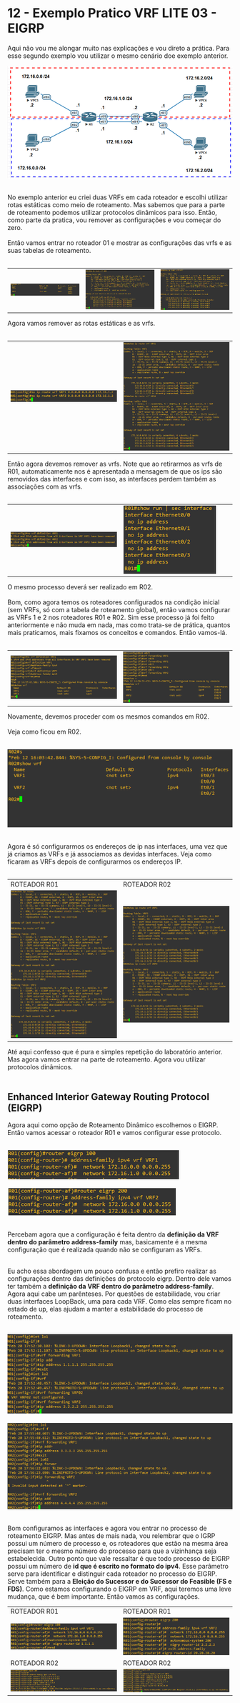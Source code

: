# 12 - Exemplo Pratico VRF LITE 03 - EIGRP

Aqui não vou me alongar muito nas explicações e vou direto a prática. Para esse segundo exemplo vou utilizar o mesmo cenário doe exemplo anterior.

![CENÁRIO](Imagens/01.png) <br></br>

No exemplo anterior eu criei duas VRFs em cada roteador e escolhi utilizar rotas estáticas como meio de roteamento. Mas sabemos que para a parte de roteamento podemos utilizar protocolos dinâmicos para isso. Então, como parte da pratica, vou remover as configurações e vou começar do zero. <br></br>
Então vamos entrar no roteador 01 e mostrar as configurações das vrfs e as suas tabelas de roteamento. <br></br> 

<table>
       <tr>
           <td width="33%"><img src="Imagens/R01/01.png"></img></td>
           <td width="33%"><img src="Imagens/R01/02.png"></img></td>
           <td width="33%"><img src="Imagens/R01/03.png"></img></td>
       </tr>
</table>

Agora vamos remover as rotas estáticas e as vrfs.<br></br>

<table>
       <tr>
           <td width="50%"><img src="Imagens/R01/04.png"></img></td>
           <td width="50%"><img src="Imagens/R01/05.png"></img></td>
       </tr>
</table>

Então agora devemos remover as vrfs. Note que ao retirarmos as vrfs de R01, automaticamente nos é apresentada a mensagem de que os ips são removidos das interfaces e com isso, as interfaces perdem também as associações com as vrfs.<br></br>

<table>
       <tr>
           <td width="50%"><img src="Imagens/R01/06.png"></img></td>
           <td width="50%"><img src="Imagens/R01/07.png"></img></td>
       </tr>
</table>

O mesmo processo deverá ser realizado em R02.<br></br>
Bom, como agora temos os roteadores configurados na condição inicial (sem VRFs, só com a tabela de roteamento global), então vamos configurar as VRFs 1 e 2 nos roteadores R01 e R02. Sim esse processo já foi feito anteriormente e não muda em nada, mas como trata-se de prática, quantos mais praticamos, mais fixamos os conceitos e comandos. Então vamos-lá. <br><br>

<table>
       <tr>
           <td width="50%"><img src="Imagens/R01/08.png"></img></td>
           <td width="50%"><img src="Imagens/R01/09.png"></img></td>
       </tr>
</table>

Novamente, devemos proceder com os mesmos comandos em R02.<br></br>
Veja como ficou em R02.<br></br>

![R02](Imagens/R02/01.png) <br></br>

Agora é só configurarmos os endereços de ip nas interfaces, uma vez que já criamos as VRFs e já associamos as devidas interfaces. Veja como ficaram as VRFs depois de configurarmos os endereços IP. <br></br>

<table>
       <tr>
           <td width="50%">ROTEADOR R01</td>
           <td width="50%">ROTEADOR R02</td>
       </tr>
       <tr>
           <td width="50%"><img src="Imagens/R01/10.png"></img></td>
           <td width="50%"><img src="Imagens/R02/02.png"></img></td>
       </tr>
</table>

Até aqui confesso que é pura e simples repetição do laboratório anterior. Mas agora vamos entrar na parte de roteamento. Agora vou utilizar protocolos dinâmicos. <br></br>

## Enhanced Interior Gateway Routing Protocol (EIGRP)

Agora aqui como opção de Roteamento Dinâmico escolhemos o EIGRP. Então vamos acessar o roteador R01 e vamos configurar esse protocolo. <br></br>

![R01](Imagens/EIGRP/R01/01.png) <br></br>
![R01](Imagens/EIGRP/R01/02.png) <br></br>

Percebam agora que a configuração é feita dentro da **definição da VRF dentro do parâmetro address-family** mas, basicamente é a mesma configuração que é realizada quando não se configuram as VRFs. <br></br>

Eu acho essa abordagem um pouco confusa e então prefiro realizar as configurações dentro das definições do protocolo eigrp. Dentro dele vamos ter também a **definição da VRF dentro do parâmetro address-family**. Agora aqui cabe um parênteses. Por questões de estabilidade, vou criar duas interfaces LoopBack, uma para cada VRF. Como elas sempre ficam no estado de up, elas ajudam a manter a estabilidade do processo de roteamento. <br><br>

![R01](Imagens/EIGRP/R01/03.png) <br></br>
![R02](Imagens/EIGRP/R02/01.png) <br></br>

Bom configuramos as interfaces e agora vou entrar no processo de roteamento EIGRP. Mas antes de mais nada, vou relembrar que o IGRP possui um número de processo e, os roteadores que estão na mesma área precisam ter o mesmo número do processo para que a vizinhança seja estabelecida. Outro ponto que vale ressaltar é que todo processo de EIGRP possui um número de **id que é escrito no formato do ipv4**. Esse parâmetro serve para identificar e distinguir cada roteador no processo do EIGRP. Serve também para a **Eleição do Sucessor e do Sucessor do Feasible (FS e FDS)**. Como estamos configurando o EIGRP em VRF, aqui teremos uma leve mudança, que é bem importante. Então vamos as configurações. <br></brwr>

<table>
       <tr>
           <td width="50%">ROTEADOR R01</td>
           <td width="50%">ROTEADOR R01</td>
       </tr>
       <tr>
           <td width="50%"><img src="Imagens/EIGRP/R01/04.png"></img></td>
           <td width="50%"><img src="Imagens/EIGRP/R01/05.png"></img></td>
       </tr> 
       <tr>
           <td width="50%">ROTEADOR R02</td>
           <td width="50%">ROTEADOR R02</td>
       </tr>   
       <tr>
           <td width="50%"><img src="Imagens/EIGRP/R02/02.png"></img></td>
           <td width="50%"><img src="Imagens/EIGRP/R02/03.png"></img></td>
       </tr> 
</table>